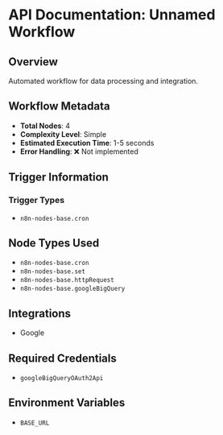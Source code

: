 # API Documentation: Unnamed Workflow

## Overview
Automated workflow for data processing and integration.

## Workflow Metadata
- **Total Nodes**: 4
- **Complexity Level**: Simple
- **Estimated Execution Time**: 1-5 seconds
- **Error Handling**: ❌ Not implemented

## Trigger Information
### Trigger Types
- `n8n-nodes-base.cron`

## Node Types Used
- `n8n-nodes-base.cron`
- `n8n-nodes-base.set`
- `n8n-nodes-base.httpRequest`
- `n8n-nodes-base.googleBigQuery`

## Integrations
- Google

## Required Credentials
- `googleBigQueryOAuth2Api`

## Environment Variables
- `BASE_URL`
